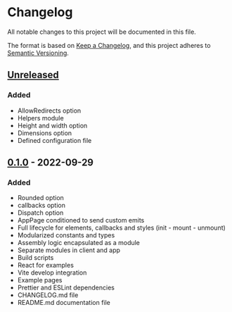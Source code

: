 # Changelog
All notable changes to this project will be documented in this file.

The format is based on [Keep a Changelog](https://keepachangelog.com/en/1.0.0/),
and this project adheres to [Semantic Versioning](https://semver.org/spec/v2.0.0.html).

## [Unreleased]
### Added
- AllowRedirects option
- Helpers module
- Height and width option
- Dimensions option
- Defined configuration file

## [0.1.0] - 2022-09-29
### Added
- Rounded option
- callbacks option
- Dispatch option
- AppPage conditioned to send custom emits
- Full lifecycle for elements, callbacks and styles (init - mount - unmount)
- Modularized constants and types
- Assembly logic encapsulated as a module
- Separate modules in client and app
- Build scripts
- React for examples
- Vite develop integration
- Example pages
- Prettier and ESLint dependencies
- CHANGELOG.md file
- README.md documentation file

[Unreleased]: https://bitbucket.org/placetopay/lightbox-sdk/src/main/
[0.1.0]: https://bitbucket.org/placetopay/lightbox-sdk/pull-requests/1/develop